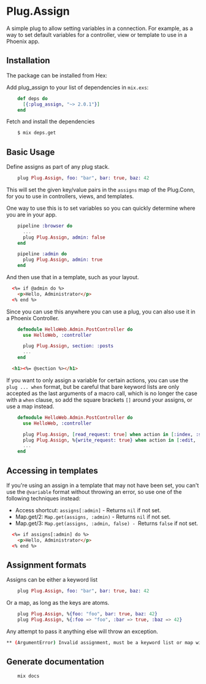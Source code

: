 # Plug.Assign

A simple plug to allow setting variables in a connection.  For example, as a way to set default variables for a controller, view or template to use in a Phoenix app.

## Installation

The package can be installed from Hex:

Add plug_assign to your list of dependencies in `mix.exs`:

```elixir
    def deps do
      [{:plug_assign, "~> 2.0.1"}]
    end
```

Fetch and install the dependencies

```sh
    $ mix deps.get
```

## Basic Usage

Define assigns as part of any plug stack.

```elixir
    plug Plug.Assign, foo: "bar", bar: true, baz: 42
```

This will set the given key/value pairs in the `assigns` map of the Plug.Conn, for you to use
in controllers, views, and templates.

One way to use this is to set variables so you can quickly determine where you are in your app.

```elixir
    pipeline :browser do
      ...
      plug Plug.Assign, admin: false
    end

    pipeline :admin do
      plug Plug.Assign, admin: true
    end
```

And then use that in a template, such as your layout.

```html
  <%= if @admin do %>
    <p>Hello, Administrator</p>
  <% end %>
```

Since you can use this anywhere you can use a plug, you can also use it in a Phoenix Controller.

```elixir
    defmodule HelloWeb.Admin.PostController do
      use HelloWeb, :controller

      plug Plug.Assign, section: :posts
      ...
    end
```

```html
  <h1><%= @section %></h1>
```

If you want to only assign a variable for certain actions, you can use the `plug ... when` format,
but be careful that bare keyword lists are only accepted as the last arguments of a macro call,
which is no longer the case with a `when` clause, so add the square brackets `[]` around your
assigns, or use a map instead.

```elixir
    defmodule HelloWeb.Admin.PostController do
      use HelloWeb, :controller

      plug Plug.Assign, [read_request: true] when action in [:index, :show]
      plug Plug.Assign, %{write_request: true} when action in [:edit, :new, :create, :update, :delete]
      ...
    end
```

## Accessing in templates

If you're using an assign in a template that may not have been set, you can't use the
`@variable` format without throwing an error, so use one of the following techniques instead:

- Access shortcut: `assigns[:admin]` - Returns `nil` if not set.
- Map.get/2: `Map.get(assigns, :admin)` - Returns `nil` if not set.
- Map.get/3: `Map.get(assigns, :admin, false) - `Returns `false` if not set.

```html
  <%= if assigns[:admin] do %>
    <p>Hello, Administrator</p>
  <% end %>
```

## Assignment formats

Assigns can be either a keyword list

```elixir
    plug Plug.Assign, foo: "bar", bar: true, baz: 42
```

Or a map, as long as the keys are atoms.

```elixir
    plug Plug.Assign, %{foo: "foo", bar: true, baz: 42}
    plug Plug.Assign, %{:foo => "foo", :bar => true, :baz => 42}
```

Any attempt to pass it anything else will throw an exception.

```bash
** (ArgumentError) Invalid assignment, must be a keyword list or map with all keys as atoms
```

## Generate documentation

```bash
    mix docs
```
